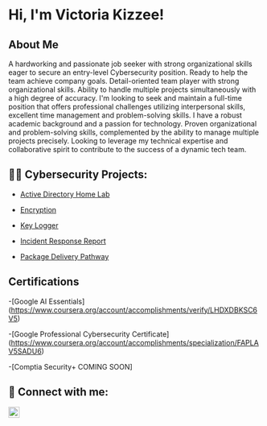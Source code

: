<h1>Hi, I'm Victoria Kizzee! </h1>

<h2>About Me </h2>
A hardworking and passionate job seeker with 
strong organizational skills eager to secure 
an entry-level Cybersecurity position. Ready to 
help the team achieve company goals. Detail-oriented team player with strong 
organizational skills. Ability to handle multiple 
projects simultaneously with a high degree of 
accuracy. I'm looking to seek and maintain a full-time  position that offers professional challenges 
utilizing interpersonal skills, excellent time 
management and problem-solving skills. I have a robust academic background and a passion for technology. Proven organizational and problem-solving skills, complemented by the ability to manage multiple projects precisely. Looking to leverage my technical expertise and collaborative spirit to contribute to the success of a dynamic tech team.

<h2>👨‍💻 Cybersecurity Projects:</h2>


  - [Active Directory Home Lab](https://github.com/VictoriaK1993/Active-Directory-Home-Lab)

  - [Encryption](https://github.com/VictoriaK1993/Encryption)

  - [Key Logger](https://github.com/VictoriaK1993/Key-Logger)

  - [Incident Response Report](https://github.com/VictoriaK1993/Incident-Report)

  - [Package Delivery Pathway](https://github.com/VictoriaK1993/Package-Delivery-Pathway/tree/main)


<h2>Certifications </h2>

-[Google AI Essentials] (https://www.coursera.org/account/accomplishments/verify/LHDXDBKSC6V5) 

-[Google Professional Cybersecurity Certificate] (https://www.coursera.org/account/accomplishments/specialization/FAPLAV5SADU6)

-[Comptia Security+ COMING SOON]

<h2> 🤳 Connect with me:</h2>


[<img align="left" alt="JoshMadakor | LinkedIn" width="22px" src="https://cdn.jsdelivr.net/npm/simple-icons@v3/icons/linkedin.svg" />][linkedin]



[linkedin]: www.linkedin.com/in/victoria-kizzee-cyber1993

<!--
**VictoriaK1993/VictoriaK1993** is a ✨ _special_ ✨ repository because its `README.md` (this file) appears on your GitHub profile.

Here are some ideas to get you started:

- 🔭 I’m currently working on ...
- 🌱 I’m currently learning ...
- 👯 I’m looking to collaborate on ...
- 🤔 I’m looking for help with ...
- 💬 Ask me about ...
- 📫 How to reach me: ...
- 😄 Pronouns: ...
- ⚡ Fun fact: ...
-->
